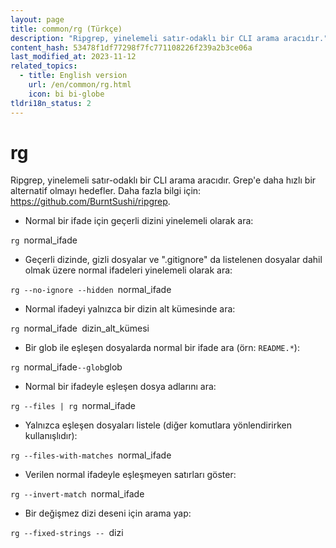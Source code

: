 ```yaml
---
layout: page
title: common/rg (Türkçe)
description: "Ripgrep, yinelemeli satır-odaklı bir CLI arama aracıdır."
content_hash: 53478f1df77298f7fc771108226f239a2b3ce06a
last_modified_at: 2023-11-12
related_topics:
  - title: English version
    url: /en/common/rg.html
    icon: bi bi-globe
tldri18n_status: 2
---
```

# rg

Ripgrep, yinelemeli satır-odaklı bir CLI arama aracıdır.
Grep'e daha hızlı bir alternatif olmayı hedefler.
Daha fazla bilgi için: <https://github.com/BurntSushi/ripgrep>.

- Normal bir ifade için geçerli dizini yinelemeli olarak ara:

`rg `<span class="tldr-var badge badge-pill bg-dark-lm bg-white-dm text-white-lm text-dark-dm font-weight-bold">normal_ifade</span>

- Geçerli dizinde, gizli dosyalar ve ".gitignore" da listelenen dosyalar dahil olmak üzere normal ifadeleri yinelemeli olarak ara:

`rg --no-ignore --hidden `<span class="tldr-var badge badge-pill bg-dark-lm bg-white-dm text-white-lm text-dark-dm font-weight-bold">normal_ifade</span>

- Normal ifadeyi yalnızca bir dizin alt kümesinde ara:

`rg `<span class="tldr-var badge badge-pill bg-dark-lm bg-white-dm text-white-lm text-dark-dm font-weight-bold">normal_ifade</span>` `<span class="tldr-var badge badge-pill bg-dark-lm bg-white-dm text-white-lm text-dark-dm font-weight-bold">dizin_alt_kümesi</span>

- Bir glob ile eşleşen dosyalarda normal bir ifade ara (örn: `README.*`):

`rg `<span class="tldr-var badge badge-pill bg-dark-lm bg-white-dm text-white-lm text-dark-dm font-weight-bold">normal_ifade</span>` --glob `<span class="tldr-var badge badge-pill bg-dark-lm bg-white-dm text-white-lm text-dark-dm font-weight-bold">glob</span>

- Normal bir ifadeyle eşleşen dosya adlarını ara:

`rg --files | rg `<span class="tldr-var badge badge-pill bg-dark-lm bg-white-dm text-white-lm text-dark-dm font-weight-bold">normal_ifade</span>

- Yalnızca eşleşen dosyaları listele (diğer komutlara yönlendirirken kullanışlıdır):

`rg --files-with-matches `<span class="tldr-var badge badge-pill bg-dark-lm bg-white-dm text-white-lm text-dark-dm font-weight-bold">normal_ifade</span>

- Verilen normal ifadeyle eşleşmeyen satırları göster:

`rg --invert-match `<span class="tldr-var badge badge-pill bg-dark-lm bg-white-dm text-white-lm text-dark-dm font-weight-bold">normal_ifade</span>

- Bir değişmez dizi deseni için arama yap:

`rg --fixed-strings -- `<span class="tldr-var badge badge-pill bg-dark-lm bg-white-dm text-white-lm text-dark-dm font-weight-bold">dizi</span>
